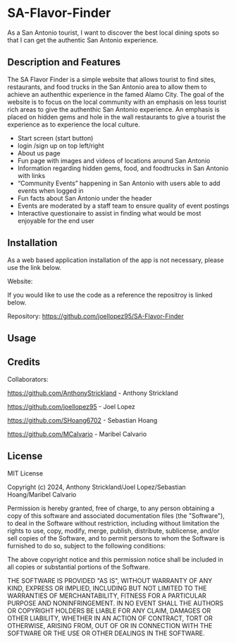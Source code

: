 # SA-Flavor-Finder

As a San Antonio tourist, I want to discover the best local dining spots so that I can get the authentic San Antonio experience.

## Description and Features

The SA Flavor Finder is a simple website that allows tourist to find sites, restaurants, and food trucks in the San Antonio area to allow them to achieve an authenthic experience in the famed Alamo City. The goal of the website is to focus on the local community with an emphasis on less tourist rich areas to give the authenthic San Antonio experience. An emphasis is placed on hidden gems and hole in the wall restaurants to give a tourist the experience as to experience the local culture.

- Start screen (start button) 
- login /sign up on top left/right
- About us page
- Fun page with images and videos of locations around San Antonio
- Information regarding hidden gems, food, and foodtrucks in San Antonio with links
- “Community Events” happening in San Antonio with users able to add events when logged in
- Fun facts about San Antonio under the header
- Events are moderated by a staff team to ensure quality of event postings
- Interactive questionaire to assist in finding what would be most enjoyable for the end user
 


## Installation

As a web based application installation of the app is not necessary, please use the link below.

Website:

If you would like to use the code as a reference the repositroy is linked below.

Repository: https://github.com/joellopez95/SA-Flavor-Finder

## Usage

<!-- Provide instructions and examples for use. Include screenshots as needed.

To add a screenshot, create an `assets/images` folder in your repository and upload your screenshot to it. Then, using the relative filepath, add it to your README using the following syntax:

    `    ![alt text](assets/images/screenshot.png) -->

## Credits
Collaborators:

https://github.com/AnthonyStrickland - Anthony Strickland

https://github.com/joellopez95 - Joel Lopez

https://github.com/SHoang6702 - Sebastian Hoang

https://github.com/MCalvario - Maribel Calvario

## License

MIT License

Copyright (c) 2024, Anthony Strickland/Joel Lopez/Sebastian Hoang/Maribel Calvario

Permission is hereby granted, free of charge, to any person obtaining a copy
of this software and associated documentation files (the "Software"), to deal
in the Software without restriction, including without limitation the rights
to use, copy, modify, merge, publish, distribute, sublicense, and/or sell
copies of the Software, and to permit persons to whom the Software is
furnished to do so, subject to the following conditions:

The above copyright notice and this permission notice shall be included in all
copies or substantial portions of the Software.

THE SOFTWARE IS PROVIDED "AS IS", WITHOUT WARRANTY OF ANY KIND, EXPRESS OR
IMPLIED, INCLUDING BUT NOT LIMITED TO THE WARRANTIES OF MERCHANTABILITY,
FITNESS FOR A PARTICULAR PURPOSE AND NONINFRINGEMENT. IN NO EVENT SHALL THE
AUTHORS OR COPYRIGHT HOLDERS BE LIABLE FOR ANY CLAIM, DAMAGES OR OTHER
LIABILITY, WHETHER IN AN ACTION OF CONTRACT, TORT OR OTHERWISE, ARISING FROM,
OUT OF OR IN CONNECTION WITH THE SOFTWARE OR THE USE OR OTHER DEALINGS IN THE
SOFTWARE.
